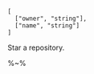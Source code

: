 ```### async star
[
  ["owner", "string"],
  ["name", "string"]
]
```

Star a repository.

%~%
<!-- %~ width="15"% -->